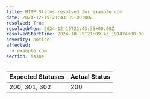 ```yaml
---
title: HTTP Status resolved for example.com
date: 2024-12-19T21:43:35+00:00Z
resolved: True
resolvedWhen: 2024-12-19T21:43:35+00:00Z
resolvedStartTime: 2024-10-25T21:09:43.191474+00:00
severity: notice
affected:
  - example.com
section: issue
---
```


| Expected Statuses | Actual Status  |
|-------------------|----------------|
| 200, 301, 302 | 200 |
